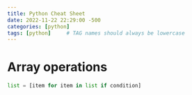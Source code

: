 ```yaml
---
title: Python Cheat Sheet
date: 2022-11-22 22:29:00 -500
categories: [python]
tags: [python]     # TAG names should always be lowercase
---
```


# Array operations

```python
list = [item for item in list if condition]
```